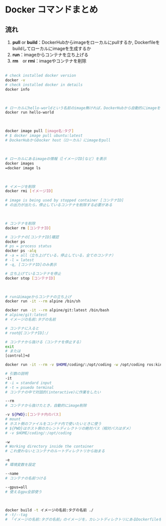 # Docker コマンドまとめ

## 流れ

1. __pull__ or __build__：DockerHubからimageをローカルにpullするか, Dockerfileをbuildしてローカルにimageを生成するか
2. __run__：imageからコンテナを立ち上げる
3. __rm__　or __rmi__：imageやコンテナを削除<br><br>


```bash
# check installed docker version
docker -v
# check installed docker in details
docker info
```
<br>

```bash
# ローカルにhello-worldという名前のimage無ければ，DockerHubから自動的にimageをローカルにpull
docker run hello-world
```
<br>

```bash
docker image pull [image名:タグ]
# $ docker image pull ubuntu:latest
# DockerHubからDocker host（ローカル）にimageをpull
```
<br>

```bash
# ローカルにあるimageの情報（[イメージID]など）を表示
docker images
=docker image ls
```
<br>

```bash
# イメージを削除
docker rmi [イメージID]
 
# image is being used by stopped container [コンテナID] 
# の出力が出たら，停止しているコンテナを削除する必要がある

```
<br>


```bash
# コンテナを削除
docker rm [コンテナID]

# コンテナの[コンテナID]確認
docker ps
# ps = process status
docker ps -alq
# -a = all（立ち上げている，停止している，全てのコンテナ）
# -l = latest
# -q, [コンテナID]のみ表示

# 立ち上げているコンテナを停止
docker stop [コンテナID]
```
<br>


```bash
# runはimageからコンテナの立ち上げ
docker run -it --rm alpine /bin/sh

docker run -it --rm alpine/git:latest /bin/bash
# alpine/git:latest
# イメージの名前:タグの名前

# コンテナに入ると
# root@[コンテナID]:/

# コンテナから抜ける（コンテナを停止する）
exit 
# または
[control]+d

docker run -it --rm -v $HOME/coding/:/opt/coding -w /opt/coding ros:kinetic-ros-base

# 引数の説明
-it
# -i = standard input
# -t = psuedo terminal
# コンテナの中で対話的(interactive)に作業をしたい

--rm
# コンテナから抜けたとき，自動的にimage削除

-v ${PWD}:[コンテナ内のパス]
# mount 
# ホスト側のファイルをコンテナ内で使いたいときに使う
# ${PWD}はホスト側のカレントディレクトリの絶対パス（相対パスはダメ）
# -v $HOME/coding/:/opt/coding

-w
# Working directory inside the container
# これ使わないとコンテナのルートディレクトリから始まる

-e
# 環境変数を設定

--name
# コンテナの名前つける

--gpus=all
# 使えるgpu全部使う
```
<br>

```bash
docker build -t イメージの名前:タグの名前 ./
# -t/--tag 
# 「イメージの名前:タグの名前」のイメージを，カレントディレクトリにあるDockerfileをもとにビルドして作成
```
<br>


